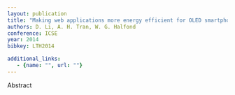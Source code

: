 ```yaml
---
layout: publication
title: "Making web applications more energy efficient for OLED smartphones"
authors: D. Li, A. H. Tran, W. G. Halfond
conference: ICSE
year: 2014
bibkey: LTH2014

additional_links:
   - {name: "", url: ""}
---
```

Abstract

